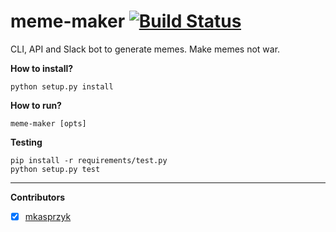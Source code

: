 # meme-maker [![Build Status](https://travis-ci.org/mkasprzyk/meme-maker.svg?branch=master)](https://travis-ci.org/mkasprzyk/meme-maker)
CLI, API and Slack bot to generate memes. Make memes not war.

**How to install?**
```
python setup.py install
```

**How to run?**
```
meme-maker [opts]
```

**Testing**
```
pip install -r requirements/test.py
python setup.py test
```

---

**Contributors**
- [x] [mkasprzyk](https://github.com/mkasprzyk)
